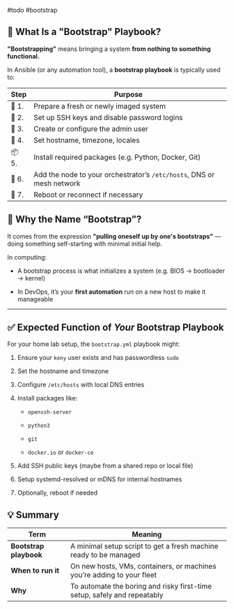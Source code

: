 #todo #bootstrap


## 🔧 What Is a "Bootstrap" Playbook?

**"Bootstrapping"** means bringing a system **from nothing to something functional.**

In Ansible (or any automation tool), a **bootstrap playbook** is typically used to:

| Step  | Purpose                                                               |
| ----- | --------------------------------------------------------------------- |
| 🧼 1. | Prepare a fresh or newly imaged system                                |
| 🔐 2. | Set up SSH keys and disable password logins                           |
| 👤 3. | Create or configure the admin user                                    |
| 🐧 4. | Set hostname, timezone, locales                                       |
| 📦 5. | Install required packages (e.g. Python, Docker, Git)                  |
| 🧩 6. | Add the node to your orchestrator’s `/etc/hosts`, DNS or mesh network |
| 🔁 7. | Reboot or reconnect if necessary                                      |


## 🧠 Why the Name “Bootstrap”?

It comes from the expression **"pulling oneself up by one's bootstraps"** — doing something self-starting with minimal initial help.

In computing:

- A bootstrap process is what initializes a system (e.g. BIOS → bootloader → kernel)
    
- In DevOps, it’s your **first automation** run on a new host to make it manageable
    

---

## ✅ Expected Function of _Your_ Bootstrap Playbook

For your home lab setup, the `bootstrap.yml` playbook might:

1. Ensure your `keny` user exists and has passwordless `sudo`
    
2. Set the hostname and timezone
    
3. Configure `/etc/hosts` with local DNS entries
    
4. Install packages like:
    
    - `openssh-server`
        
    - `python3`
        
    - `git`
        
    - `docker.io` or `docker-ce`
        
5. Add SSH public keys (maybe from a shared repo or local file)
    
6. Setup systemd-resolved or mDNS for internal hostnames
    
7. Optionally, reboot if needed
## 💡 Summary

| Term                   | Meaning                                                                  |
| ---------------------- | ------------------------------------------------------------------------ |
| **Bootstrap playbook** | A minimal setup script to get a fresh machine ready to be managed        |
| **When to run it**     | On new hosts, VMs, containers, or machines you’re adding to your fleet   |
| **Why**                | To automate the boring and risky first-time setup, safely and repeatably |